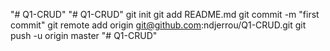 "# Q1-CRUD" 
"# Q1-CRUD"  git init git add README.md git commit -m "first commit" git remote add origin git@github.com:ndjerrou/Q1-CRUD.git git push -u origin master
"# Q1-CRUD" 
